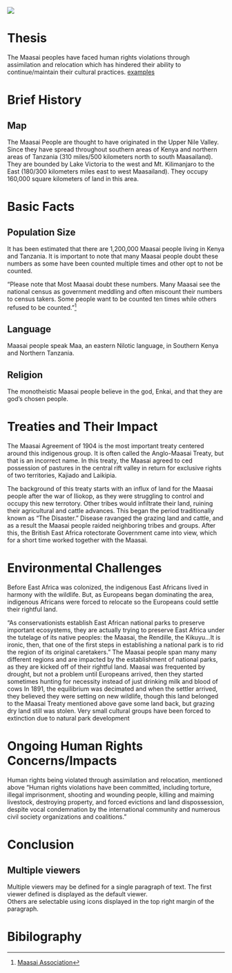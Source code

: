 
<a href="https://juncture-digital.org"><img src="https://juncture-digital.org/images/ve-button.png"></a>

<param ve-config 
       title="Maasai: Indigenous People "
       author="By: Kaylee, Marshury, and Sadie"
       banner="https://upload.wikimedia.org/wikipedia/commons/9/99/Maasai_tribe.jpg" 
       layout="vertical">
       

<!-- Entities discussed throughout the essay are typically defined before the essay text and
     are thus available in all text.  Entity identifiers (QIDs) can be found in either
     Wikipedia or Wikidata (https://www.wikidata.org)> -->
<param ve-entity eid="Q185372"> <!-- Girl with a Pearl Earring painting -->
<param ve-entity eid="Q41264"> <!-- Johannes Vermeer -->
<param ve-entity eid="Q221092"> <!-- Mauritshuis -->
<param ve-entity eid="Q36600"> <!-- The Hague -->


# Thesis

The Maasai peoples have faced human rights violations through assimilation and relocation which has hindered their ability to continue/maintain their cultural practices.  [examples](https://jstor-labs.github.io/juncture-examples)



# Brief History

## Map

The Maasai People are thought to have originated in the Upper Nile Valley. Since they have spread throughout southern areas of Kenya and northern areas of Tanzania (310 miles/500 kilometers north to south Maasailand). They are bounded by Lake Victoria to the west and Mt. Kilimanjaro to the East (180/300 kilometers miles east to west Maasailand). They occupy 160,000 square kilometers of land in this area. 

<param ve-graphic img="http://the-maasai-people.weebly.com/uploads/4/3/6/4/43642901/622985106.gif?273" title="Map">

<param ve-graphic center="Q36600" zoom="11" prefer-geojson>

# Basic Facts


## Population Size
It has been estimated that there are 1,200,000 Maasai people living in Kenya and Tanzania. It is important to note that many Maasai people doubt these numbers as some have been counted multiple times and other opt to not be counted. 

“Please note that Most Maasai doubt these numbers. Many Maasai see the national census as government meddling and often miscount their numbers to census takers. Some people want to be counted ten times while others refused to be counted.”[^2]

## Language
Maasai people speak Maa, an eastern Nilotic language, in Southern Kenya and Northern Tanzania. 
## Religion
The monotheistic Maasai people believe in the god, Enkai, and that they are god’s chosen people.

# Treaties and Their Impact
The Maasai Agreement of 1904 is the most important treaty centered around this indigenous group. It is often called the Anglo-Maasai Treaty, but that is an incorrect name. In this treaty, the Maasai agreed to ced possession of pastures in the central rift valley in return for exclusive rights of two territories, Kajiado and Laikipia.

The background of this treaty starts with an influx of land for the Maasai people after the war of Iliokop, as they were struggling to control and occupy this new terrotory. Other tribes would infiltrate their land, ruining their agricultural and cattle advances. This began the period traditionally known as “The Disaster.” Disease ravanged the grazing land and cattle, and as a result the Maasai people raided neighboring tribes and groups. After this, the British East Africa rotectorate Government came into view, which for a short time worked together with the Maasai. 

# Environmental Challenges
Before East Africa was colonized, the indigenous East Africans lived in harmony with the wildlife. But, as Europeans began dominating the area, indigenous Africans were forced to relocate so the Europeans could settle their rightful land. 

“As conservationists establish East African national parks to preserve important ecosystems, they are actually trying to preserve East Africa under the tutelage of its native peoples: the Maasai, the Rendille, the Kikuyu...It is ironic, then, that one of the first steps in establishing a national park is to rid the region of its original caretakers.”
The Maasai people span many many different regions and are impacted by the establishment of national parks, as they are kicked off of their rightful land.
Maasai was frequented by drought, but not a problem until Europeans arrived, then they started sometimes hunting for necessity instead of just drinking milk and blood of cows
In 1891, the equilibrium was decimated and when the settler arrived, they believed they were setting on new wildlife, though this land belonged to the Maasai
Treaty mentioned above gave some land back, but grazing dry land still was stolen.
Very small cultural groups have been forced to extinction due to natural park development

# Ongoing Human Rights Concerns/Impacts
Human rights being violated through assimilation and relocation, mentioned above 
“Human rights violations have been committed, including torture, illegal imprisonment, shooting and wounding people, killing and maiming livestock, destroying property, and forced evictions and land dispossession, despite vocal condemnation by the international community and numerous civil society organizations and coalitions.”

# Conclusion

<param ve-image 
       manifest="https://iiif.juncture-digital.org/manifest/6dd738aed85597cac540ad31dd5818e86ef7f2918c7b43a9eb3123d5538e6e4c">
<param ve-map center="Q36600" zoom="11">


## Multiple viewers

Multiple viewers may be defined for a single paragraph of text.  The first viewer defined is displayed as the default viewer.  
Others are selectable using icons displayed in the top right margin of the paragraph.
<param ve-image 
       manifest="https://iiif.juncture-digital.org/manifest/6dd738aed85597cac540ad31dd5818e86ef7f2918c7b43a9eb3123d5538e6e4c">
<param ve-map center="Q36600" zoom="11">



# Bibilography
[^2]: [Maasai Association](http://www.maasai-association.org/maasai.html)
